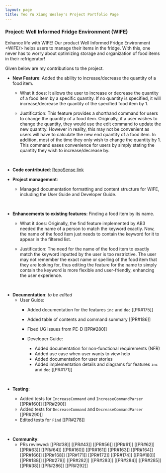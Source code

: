 ```yaml
---
layout: page
title: Teo Yu Xiang Wesley's Project Portfolio Page
---
```


### Project: Well Informed Fridge Environment (WIFE)
Enhance life with WIFE! Our product Well Informed Fridge Environment &lt;WIFE/&gt; helps users to manage their 
items in the fridge. With this, one never has to worry about optimizing storage and organization of food items in their
refrigerator!

Given below are my contributions to the project.

* **New Feature**: Added the ability to increase/decrease the quantity of a food item.

    - What it does: It allows the user to increase or decrease the quantity of a food item by a specific quantity. If no
quantity is specified, it will increase/decrease the quantity of the specified food item by 1.

    -   Justification: This feature provides a shorthand command for users to change the quantity of a food item.
Originally, if a user wishes to change the quantity, they would use the edit command to update the new quantity.
However in reality, this may not be convenient as users will have to calculate the new end quantity of a food item.
In addition, most of the time they only wish to change the quantity by 1. This command eases convenience for users by simply
stating the quantity they wish to increase/decrease by.

<br/>

* **Code contributed**: [RepoSense link](https://nus-cs2103-ay2223s2.github.io/tp-dashboard/?search=jnjy&breakdown=true&sort=groupTitle&sortWithin=title&since=2023-02-17&timeframe=commit&mergegroup=&groupSelect=groupByRepos&checkedFileTypes=docs~functional-code~test-code~other)

* **Project management**:
    * Managed documentation formatting and content structure for WIFE, including the User Guide and Developer Guide. 

<br/>

* **Enhancements to existing features**: Finding a food item by its name.
    - What it does: Originally, the find feature implemented by AB3 needed the name of a person to match the keyword exactly.
      Now, the name of the food item just needs to contain the keyword for it to appear in the filtered list.

    - Justification: The need for the name of the food item to exactly match the keyword inputted by the user is too restrictive.
      The user may not remember the exact name or spelling of the food item that they are looking for, thus editing the feature for
      the name to simply contain the keyword is more flexible and user-friendly, enhancing the user experience.

<br/>

* **Documentation**: *to be edited*
    * User Guide:
        * Added documentation for the features `inc` and `dec` [[PR#175]]
        * Added table of contents and command summary [[PR#186]]
        * Fixed UG issues from PE-D [[PR#280]]

      * Developer Guide:
        * Added documentation for non-functional requirements (NFR)
        * Added use case when user wants to view help
        * Added documentation for user stories
        * Added implementation details and diagrams for features `inc` and `dec` [[PR#171]]

<br/>

-   **Testing**:

    -   Added tests for `IncreaseCommand` and `IncreaseCommandParser` [[PR#160]] [[PR#290]]
    -   Added tests for `DecreaseCommand` and `DecreaseCommandParser` [[PR#290]]  
    -   Edited tests for `Find` [[PR#278]]

<br/>

* **Community**:
    * PRs reviewed: [[PR#38]] [[PR#43]] [[PR#56]] [[PR#61]] [[PR#62]] [[PR#63]] [[PR#64]] [[PR#160]] [[PR#161]] [[PR#163]]
      [[PR#164]] [[PR#166]] [[PR#168]] [[PR#171]] [[PR#172]] [[PR#174]] [[PR#180]] [[PR#188]] [[PR#279]] [[PR#282]] [[PR#283]]
      [[PR#284]] [[PR#285]] [[PR#38]] [[PR#286]] [[PR#292]]
